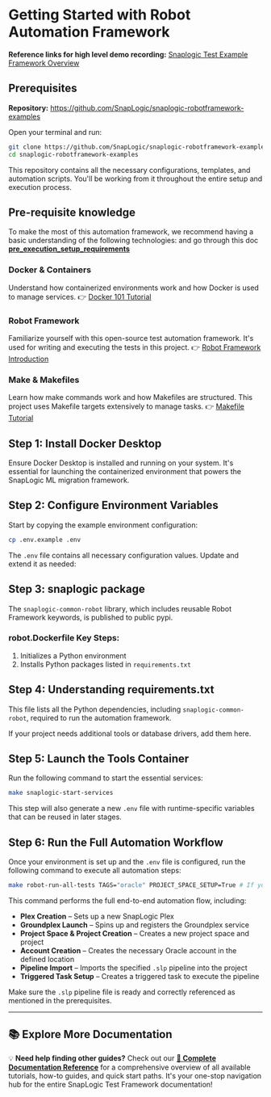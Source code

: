 # Getting Started with Robot Automation Framework


**Reference links for high level demo recording:** [Snaplogic Test Example Framework Overview](https://drive.google.com/file/d/1Ub-bQtmNfL_BiXGMb2k3ocRMGjfn0mhf/view?usp=drive_link)

## Prerequisites

**Repository:** https://github.com/SnapLogic/snaplogic-robotframework-examples

Open your terminal and run:

```bash
git clone https://github.com/SnapLogic/snaplogic-robotframework-examples.git
cd snaplogic-robotframework-examples
```

This repository contains all the necessary configurations, templates, and automation scripts. You'll be working from it throughout the entire setup and execution process.

## Pre-requisite knowledge


To make the most of this automation framework, we recommend having a basic understanding of the following technologies:
and go through this doc **[pre_execution_setup_requirements](https://github.com/SnapLogic/snaplogic-robotframework-examples/blob/main/README/Tutorials/02.pre_execution_setup_requiremements.md)**



### Docker & Containers
Understand how containerized environments work and how Docker is used to manage services.
👉 [Docker 101 Tutorial](https://docs.docker.com/get-started/)

### Robot Framework
Familiarize yourself with this open-source test automation framework. It's used for writing and executing the tests in this project.
👉 [Robot Framework Introduction](https://robotframework.org/)

### Make & Makefiles
Learn how make commands work and how Makefiles are structured. This project uses Makefile targets extensively to manage tasks.
👉 [Makefile Tutorial](https://makefiletutorial.com/)

## Step 1: Install Docker Desktop

Ensure Docker Desktop is installed and running on your system. It's essential for launching the containerized environment that powers the SnapLogic ML migration framework.

## Step 2: Configure Environment Variables

Start by copying the example environment configuration:

```bash
cp .env.example .env
```

The `.env` file contains all necessary configuration values. Update and extend it as needed:



## Step 3: snaplogic package

The `snaplogic-common-robot` library, which includes reusable Robot Framework keywords, is published to public pypi.



### robot.Dockerfile Key Steps:

1. Initializes a Python environment
2. Installs Python packages listed in `requirements.txt`


## Step 4: Understanding requirements.txt

This file lists all the Python dependencies, including `snaplogic-common-robot`, required to run the automation framework.

If your project needs additional tools or database drivers, add them here.

## Step 5: Launch the Tools Container

Run the following command to start the essential services:

```bash
make snaplogic-start-services
```

This step will also generate a new `.env` file with runtime-specific variables that can be reused in later stages.

## Step 6: Run the Full Automation Workflow

Once your environment is set up and the `.env` file is configured, run the following command to execute all automation steps:

```bash
make robot-run-all-tests TAGS="oracle" PROJECT_SPACE_SETUP=True # If you already have project space set up ready ignore the argument PROJECT_SPACE_SETUP=True
```

This command performs the full end-to-end automation flow, including:

- **Plex Creation** – Sets up a new SnapLogic Plex
- **Groundplex Launch** – Spins up and registers the Groundplex service
- **Project Space & Project Creation** – Creates a new project space and project
- **Account Creation** – Creates the necessary Oracle account in the defined location
- **Pipeline Import** – Imports the specified `.slp` pipeline into the project
- **Triggered Task Setup** – Creates a triggered task to execute the pipeline

Make sure the `.slp` pipeline file is ready and correctly referenced as mentioned in the prerequisites.

---

## 📚 Explore More Documentation

💡 **Need help finding other guides?** Check out our **[📖 Complete Documentation Reference](../reference.md)** for a comprehensive overview of all available tutorials, how-to guides, and quick start paths. It's your one-stop navigation hub for the entire SnapLogic Test Framework documentation!